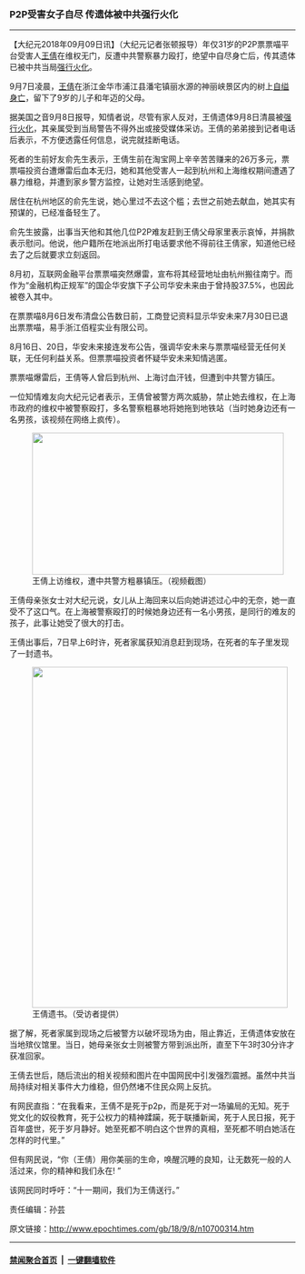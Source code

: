 ### P2P受害女子自尽 传遗体被中共强行火化
------------------------

<p>【大纪元2018年09月09日讯】（大纪元记者张顿报导）年仅31岁的P2P票票喵平台受害人<a href="http://www.epochtimes.com/gb/tag/%E7%8E%8B%E5%80%A9.html">王倩</a>在维权无门，反遭中共警察暴力殴打，绝望中自尽身亡后，传其遗体已被中共当局<a href="http://www.epochtimes.com/gb/tag/%E5%BC%BA%E8%A1%8C%E7%81%AB%E5%8C%96.html">强行火化</a>。</p>
<p>9月7日凌晨，<a href="http://www.epochtimes.com/gb/tag/%E7%8E%8B%E5%80%A9.html">王倩</a>在浙江金华市浦江县潘宅镇丽水源的神丽峡景区内的树上<a href="http://www.epochtimes.com/gb/tag/%E8%87%AA%E7%BC%A2%E8%BA%AB%E4%BA%A1.html">自缢身亡</a>，留下了9岁的儿子和年迈的父母。</p>
<p>据美国之音9月8日报导，知情者说，尽管有家人反对，王倩遗体9月8日清晨被<a href="http://www.epochtimes.com/gb/tag/%E5%BC%BA%E8%A1%8C%E7%81%AB%E5%8C%96.html">强行火化</a>，其亲属受到当局警告不得外出或接受媒体采访。王倩的弟弟接到记者电话后表示，不方便透露任何信息，说完就挂断电话。</p>
<p>死者的生前好友俞先生表示，王倩生前在淘宝网上辛辛苦苦赚来的26万多元，票票喵投资台遭爆雷后血本无归，她和其他受害人一起到杭州和上海维权期间遭遇了暴力维稳，并遭到家乡警方监控，让她对生活感到绝望。</p>
<p>居住在杭州地区的俞先生说，她心里过不去这个槛；去世之前她去献血，她其实有预谋的，已经准备轻生了。</p>
<p>俞先生披露，出事当天他和其他几位P2P难友赶到王倩父母家里表示哀悼，并捐款表示慰问。他说，他户籍所在地派出所打电话要求他不得前往王倩家，知道他已经去了之后就要求立刻返回。</p>
<p>8月初，互联网金融平台票票喵突然爆雷，宣布将其经营地址由杭州搬往南宁。而作为“金融机构正规军”的国企华安旗下子公司华安未来由于曾持股37.5%，也因此被卷入其中。</p>
<p>在票票喵8月6日发布清盘公告数日前，工商登记资料显示华安未来7月30日已退出票票喵，易手浙江佰程实业有限公司。</p>
<p>8月16日、20日，华安未来接连发布公告，强调华安未来与票票喵经营无任何关联，无任何利益关系。但票票喵投资者怀疑华安未来知情逃匿。</p>
<p>票票喵爆雷后，王倩等人曾后到杭州、上海讨血汗钱，但遭到中共警方镇压。</p>
<p>一位知情难友向大纪元记者表示，王倩曾被警方两次威胁，禁止她去维权，在上海市政府的维权中被警察殴打，多名警察粗暴地将她拖到地铁站（当时她身边还有一名男孩，该视频在网络上疯传）。</p>
<figure id="attachment_10700408" style="width: 443px" class="wp-caption aligncenter"><a href="http://i.epochtimes.com/assets/uploads/2018/09/72460095f7c8bbf55e0f51f6cf5adf51.png"><img class=" wp-image-10700408" src="http://i.epochtimes.com/assets/uploads/2018/09/72460095f7c8bbf55e0f51f6cf5adf51-600x338.png" alt="" width="443" height="250" /></a><figcaption class="wp-caption-text">王倩上访维权，遭中共警方粗暴镇压。（视频截图）</figcaption></figure>
<p>王倩母亲张女士对大纪元说，女儿从上海回来以后向她讲述过心中的无奈，她一直受不了这口气。在上海被警察殴打的时候她身边还有一名小男孩，是同行的难友的孩子，此事让她受了很大的打击。</p>
<p>王倩出事后，7日早上6时许，死者家属获知消息赶到现场，在死者的车子里发现了一封遗书。</p>
<figure id="attachment_10700407" style="width: 450px" class="wp-caption aligncenter"><a href="http://i.epochtimes.com/assets/uploads/2018/09/90d3092b025f0fb524b831f52b9e97b1.jpg"><img class="size-full wp-image-10700407" src="http://i.epochtimes.com/assets/uploads/2018/09/90d3092b025f0fb524b831f52b9e97b1.jpg" alt="" width="450" height="600" /></a><figcaption class="wp-caption-text">王倩遗书。（受访者提供）</figcaption></figure>
<p>据了解，死者家属到现场之后被警方以破坏现场为由，阻止靠近，王倩遗体安放在当地殡仪馆里。当日，她母亲张女士则被警方带到派出所，直至下午3时30分许才获准回家。</p>
<p>王倩去世后，随后流出的相关视频和图片在中国网民中引发强烈震撼。虽然中共当局持续对相关事件大力维稳，但仍然堵不住民众网上反抗。</p>
<p>有网民直指：“在我看来，王倩不是死于p2p，而是死于对一场骗局的无知。死于党文化的奴役教育，死于公权力的精神蹂躏，死于联播新闻，死于人民日报，死于百年盛世，死于岁月静好。她至死都不明白这个世界的真相，至死都不明白她活在怎样的时代里。”</p>
<p>但有网民说，“你（王倩）用你美丽的生命，唤醒沉睡的良知，让无数死一般的人活过来，你的精神和我们永在! ”</p>
<p>该网民同时呼吁：“十一期间，我们为王倩送行。”</p>
<p>责任编辑：孙芸</p>

原文链接：http://www.epochtimes.com/gb/18/9/8/n10700314.htm


------------------------
#### [禁闻聚合首页](https://github.com/gfw-breaker/banned-news/blob/master/README.md) &nbsp;|&nbsp;  [一键翻墙软件](https://github.com/gfw-breaker/nogfw/blob/master/README.md)